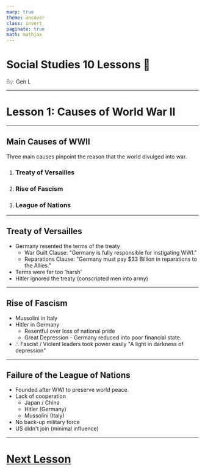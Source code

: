 ```yaml
---
marp: true
theme: uncover
class: invert
paginate: true
math: mathjax
---
```


# <!--fit-->Social Studies 10 Lessons :book:

<span style="color:grey">By:</span> Gen L

<!--_footer: In partnership with Hyperion University, 2023-->

---

# Lesson 1: Causes of World War II

---

## Main Causes of WWII

Three main causes pinpoint the reason that the world divulged into war.

1) ### Treaty of Versailles
2) ### Rise of Fascism
3) ### League of Nations

---

## Treaty of Versailles

* Germany resented the terms of the treaty
    * War Guilt Clause: "Germany is fully responsible for instigating WWI."
    * Reparations Clause: "Germany must pay $33 Billion in reparations to the Allies."
* Terms were far too 'harsh'
* Hitler ignored the treaty (conscripted men into army)

---

## Rise of Fascism

* Mussolini in Italy
* Hitler in Germany
    * Resentful over loss of national pride
    * Great Depression - Germany reduced into poor financial state.
* $\therefore$ Fascist / Violent leaders took power easily
"A light in darkness of depression"

---

## Failure of the League of Nations

* Founded after WWI to preserve world peace.
* Lack of cooperation
    * Japan / China
    * Hitler (Germany)
    * Mussolini (Italy)
* No back-up military force
* US didn't join (minimal influence)

---

# [Next Lesson <i class="fa-solid fa-circle-arrow-right"></i>](Lesson%202%20(The%20Home%20Front).html) 

<link rel="stylesheet" href="https://cdnjs.cloudflare.com/ajax/libs/font-awesome/6.3.0/css/all.min.css">
